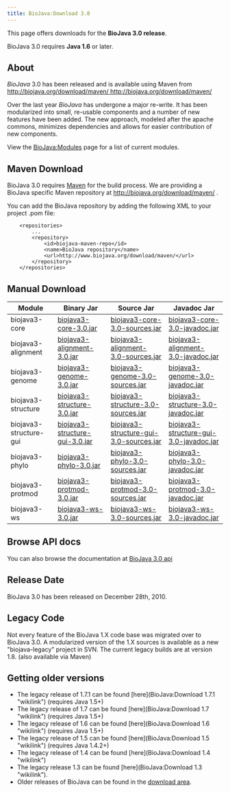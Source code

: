 ```yaml
---
title: BioJava:Download 3.0
---
```


This page offers downloads for the <b>BioJava 3.0 release</b>.

BioJava 3.0 requires <b>Java 1.6</b> or later.

About
-----

*BioJava* 3.0 has been released and is available using Maven from
[<http://biojava.org/download/maven/>
<http://biojava.org/download/maven/>](http://biojava.org/download/maven/)

Over the last year *BioJava* has undergone a major re-write. It has been
modularized into small, re-usable components and a number of new
features have been added. The new approach, modeled after the apache
commons, minimizes dependencies and allows for easier contribution of
new components.

View the <BioJava:Modules> page for a list of current modules.

Maven Download
--------------

BioJava 3.0 requires [Maven](http://maven.apache.org/) for the build
process. We are providing a BioJava specific Maven repository at
<http://biojava.org/download/maven/> .

You can add the BioJava repository by adding the following XML to your
project .pom file:

        <repositories>
            ...
            <repository>
                <id>biojava-maven-repo</id>
                <name>BioJava repository</name>
                <url>http://www.biojava.org/download/maven/</url>           
            </repository>
        </repositories>

Manual Download
---------------

| Module                 | Binary Jar                                                                                                                                | Source Jar                                                                                                                                                | Javadoc Jar                                                                                                                                               |
|------------------------|-------------------------------------------------------------------------------------------------------------------------------------------|-----------------------------------------------------------------------------------------------------------------------------------------------------------|-----------------------------------------------------------------------------------------------------------------------------------------------------------|
| biojava3-core          | [biojava3-core-3.0.jar](http://biojava.org/download/maven/org/biojava/biojava3-core/3.0/biojava3-core-3.0.jar)                            | [biojava3-core-3.0-sources.jar](http://biojava.org/download/maven/org/biojava/biojava3-core/3.0/biojava3-core-3.0-sources.jar)                            | [biojava3-core-3.0-javadoc.jar](http://biojava.org/download/maven/org/biojava/biojava3-core/3.0/biojava3-core-3.0-javadoc.jar)                            |
| biojava3-alignment     | [biojava3-alignment-3.0.jar](http://biojava.org/download/maven/org/biojava/biojava3-alignment/3.0/biojava3-alignment-3.0.jar)             | [biojava3-alignment-3.0-sources.jar](http://biojava.org/download/maven/org/biojava/biojava3-alignment/3.0/biojava3-alignment-3.0-sources.jar)             | [biojava3-alignment-3.0-javadoc.jar](http://biojava.org/download/maven/org/biojava/biojava3-alignment/3.0/biojava3-alignment-3.0-javadoc.jar)             |
| biojava3-genome        | [biojava3-genome-3.0.jar](http://biojava.org/download/maven/org/biojava/biojava3-genome/3.0/biojava3-genome-3.0.jar)                      | [biojava3-genome-3.0-sources.jar](http://biojava.org/download/maven/org/biojava/biojava3-genome/3.0/biojava3-genome-3.0-sources.jar)                      | [biojava3-genome-3.0-javadoc.jar](http://biojava.org/download/maven/org/biojava/biojava3-genome/3.0/biojava3-genome-3.0-javadoc.jar)                      |
| biojava3-structure     | [biojava3-structure-3.0.jar](http://biojava.org/download/maven/org/biojava/biojava3-structure/3.0/biojava3-structure-3.0.jar)             | [biojava3-structure-3.0-sources.jar](http://biojava.org/download/maven/org/biojava/biojava3-structure/3.0/biojava3-structure-3.0-sources.jar)             | [biojava3-structure-3.0-javadoc.jar](http://biojava.org/download/maven/org/biojava/biojava3-structure/3.0/biojava3-structure-3.0-javadoc.jar)             |
| biojava3-structure-gui | [biojava3-structure-gui-3.0.jar](http://biojava.org/download/maven/org/biojava/biojava3-structure-gui/3.0/biojava3-structure-gui-3.0.jar) | [biojava3-structure-gui-3.0-sources.jar](http://biojava.org/download/maven/org/biojava/biojava3-structure-gui/3.0/biojava3-structure-gui-3.0-sources.jar) | [biojava3-structure-gui-3.0-javadoc.jar](http://biojava.org/download/maven/org/biojava/biojava3-structure-gui/3.0/biojava3-structure-gui-3.0-javadoc.jar) |
| biojava3-phylo         | [biojava3-phylo-3.0.jar](http://biojava.org/download/maven/org/biojava/biojava3-phylo/3.0/biojava3-phylo-3.0.jar)                         | [biojava3-phylo-3.0-sources.jar](http://biojava.org/download/maven/org/biojava/biojava3-phylo/3.0/biojava3-phylo-3.0-sources.jar)                         | [biojava3-phylo-3.0-javadoc.jar](http://biojava.org/download/maven/org/biojava/biojava3-phylo/3.0/biojava3-phylo-3.0-javadoc.jar)                         |
| biojava3-protmod       | [biojava3-protmod-3.0.jar](http://biojava.org/download/maven/org/biojava/biojava3-protmod/3.0/biojava3-protmod-3.0.jar)                   | [biojava3-protmod-3.0-sources.jar](http://biojava.org/download/maven/org/biojava/biojava3-protmod/3.0/biojava3-protmod-3.0-sources.jar)                   | [biojava3-protmod-3.0-javadoc.jar](http://biojava.org/download/maven/org/biojava/biojava3-protmod/3.0/biojava3-protmod-3.0-javadoc.jar)                   |
| biojava3-ws            | [biojava3-ws-3.0.jar](http://biojava.org/download/maven/org/biojava/biojava3-ws/3.0/biojava3-ws-3.0.jar)                                  | [biojava3-ws-3.0-sources.jar](http://biojava.org/download/maven/org/biojava/biojava3-ws/3.0/biojava3-ws-3.0-sources.jar)                                  | [biojava3-ws-3.0-javadoc.jar](http://biojava.org/download/maven/org/biojava/biojava3-ws/3.0/biojava3-ws-3.0-javadoc.jar)                                  |

Browse API docs
---------------

You can also browse the documentation at [BioJava 3.0
api](http://www.biojava.org/docs/api3.0/)

Release Date
------------

BioJava 3.0 has been released on December 28th, 2010.

Legacy Code
-----------

Not every feature of the BioJava 1.X code base was migrated over to
BioJava 3.0. A modularized version of the 1.X sources is available as a
new "biojava-legacy" project in SVN. The current legacy builds are at
version 1.8. (also available via Maven)

Getting older versions
----------------------

-   The legacy release of 1.7.1 can be found
    [here](BioJava:Download 1.7.1 "wikilink") (requires Java 1.5+)
-   The legacy release of 1.7 can be found
    [here](BioJava:Download 1.7 "wikilink") (requires Java 1.5+)
-   The legacy release of 1.6 can be found
    [here](BioJava:Download 1.6 "wikilink") (requires Java 1.5+)
-   The legacy release of 1.5 can be found
    [here](BioJava:Download 1.5 "wikilink") (requires Java 1.4.2+)
-   The legacy release of 1.4 can be found
    [here](BioJava:Download 1.4 "wikilink")
-   The legacy release 1.3 can be found
    [here](BioJava:Download 1.3 "wikilink").
-   Older releases of BioJava can be found in the [download
    area](http://www.biojava.org/download/).

